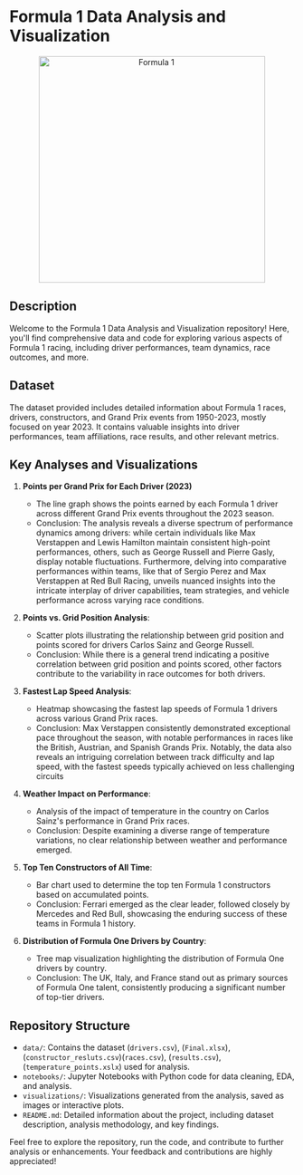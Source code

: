 # Formula 1 Data Analysis and Visualization
<p align="center">
  <img src="https://logos-world.net/wp-content/uploads/2023/12/F1-Logo.png" alt="Formula 1" width="400">
</p>


## Description
Welcome to the Formula 1 Data Analysis and Visualization repository! Here, you'll find comprehensive data and code for exploring various aspects of Formula 1 racing, including driver performances, team dynamics, race outcomes, and more.

## Dataset
The dataset provided includes detailed information about Formula 1 races, drivers, constructors, and Grand Prix events from 1950-2023, mostly focused on year 2023. It contains valuable insights into driver performances, team affiliations, race results, and other relevant metrics.

## Key Analyses and Visualizations
1. **Points per Grand Prix for Each Driver (2023)**
   - The line graph shows the points earned by each Formula 1 driver across different Grand Prix events throughout the 2023 season.
   - Conclusion: The analysis reveals a diverse spectrum of performance dynamics among drivers: while certain individuals like Max Verstappen and Lewis Hamilton maintain consistent high-point performances, others, such as George Russell and Pierre Gasly, display notable fluctuations. Furthermore, delving into comparative performances within teams, like that of Sergio Perez and Max Verstappen at Red Bull Racing, unveils nuanced insights into the intricate interplay of driver capabilities, team strategies, and vehicle performance across varying race conditions.

2. **Points vs. Grid Position Analysis**:
   - Scatter plots illustrating the relationship between grid position and points scored for drivers Carlos Sainz and George Russell.
   - Conclusion: While there is a general trend indicating a positive correlation between grid position and points scored, other factors contribute to the variability in race outcomes for both drivers.

3. **Fastest Lap Speed Analysis**:
   - Heatmap showcasing the fastest lap speeds of Formula 1 drivers across various Grand Prix races.
   - Conclusion: Max Verstappen consistently demonstrated exceptional pace throughout the season, with notable performances in races like the British, Austrian, and Spanish Grands Prix. Notably, the data also reveals an intriguing correlation between track difficulty and lap speed, with the fastest speeds typically achieved on less challenging circuits

4. **Weather Impact on Performance**:
   - Analysis of the impact of temperature in the country on Carlos Sainz's performance in Grand Prix races.
   - Conclusion: Despite examining a diverse range of temperature variations, no clear relationship between weather and performance emerged.

5. **Top Ten Constructors of All Time**:
   - Bar chart used to determine the top ten Formula 1 constructors based on accumulated points.
   - Conclusion: Ferrari emerged as the clear leader, followed closely by Mercedes and Red Bull, showcasing the enduring success of these teams in Formula 1 history.

6. **Distribution of Formula One Drivers by Country**:
   - Tree map visualization highlighting the distribution of Formula One drivers by country.
   - Conclusion: The UK, Italy, and France stand out as primary sources of Formula One talent, consistently producing a significant number of top-tier drivers.

## Repository Structure
- `data/`: Contains the dataset (`drivers.csv`), (`Final.xlsx`), (`constructor_resluts.csv`)(`races.csv`), (`results.csv`), (`temperature_points.xslx`) used for analysis.
- `notebooks/`: Jupyter Notebooks with Python code for data cleaning, EDA, and analysis.
- `visualizations/`: Visualizations generated from the analysis, saved as images or interactive plots.
- `README.md`: Detailed information about the project, including dataset description, analysis methodology, and key findings.

Feel free to explore the repository, run the code, and contribute to further analysis or enhancements. Your feedback and contributions are highly appreciated!
